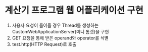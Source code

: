 # 계산기 프로그램 웹 어플리케이션 구현
1. 사용자 요청이 들어올 경우 Thread를 생성하는 CustomWebApplicationServer(미니 톰캣)을 구현
2. GET 요청을 통해 받은 operand와 operator를 식별
3. test.http(HTTP Request)로 호출
